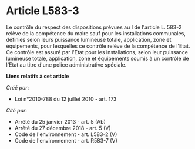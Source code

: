 # Article L583-3

Le contrôle du respect des dispositions prévues au I de l'article L. 583-2 relève de la compétence du maire sauf pour les
installations communales, définies selon leurs puissance lumineuse totale, application, zone et équipements, pour lesquelles
ce contrôle relève de la compétence de l'Etat. Ce contrôle est assuré par l'Etat pour les installations, selon leur puissance
lumineuse totale, application, zone et équipements soumis à un contrôle de l'Etat au titre d'une police administrative
spéciale.

**Liens relatifs à cet article**

_Créé par_:

  - Loi n°2010-788 du 12 juillet 2010 - art. 173

_Cité par_:

  - Arrêté du 25 janvier 2013 - art. 5 (Ab)
  - Arrêté du 27 décembre 2018 - art. 5 (V)
  - Code de l'environnement - art. L583-2 (V)
  - Code de l'environnement - art. R583-7 (V)
